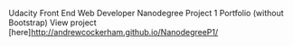 Udacity Front End Web Developer Nanodegree Project 1
Portfolio (without Bootstrap)
View project [here]http://andrewcockerham.github.io/NanodegreeP1/
